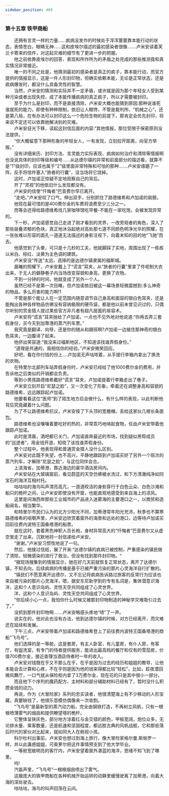 ```yaml
---
sidebar_position: 469
---
```

### 第十五章 铁甲商船  


　　还拥有言灵一样的力量……疯病没发作的时候处于浑浑噩噩靠本能行动的状态，表情苍白，眼睛无神……这和皮埃尔描述的最初感染者很像…….卢米安读着芙兰卡寄来的信件，对这起灾难的细节有了更进一步的把握。  
　　他之前依靠皮埃尔的回答、表现和所作所为的矛盾之处完成的那些推测竟和真实情况非常接近。  
　　唯一的不同之处是，他猜测最初的感染者是真正的疯子，靠本能行动，而官方提供的情报显示，这是一件人形封印物，但确实依赖本能，无论是正常状态，还是疯病爆发时，都没什么具备灵性的智慧。  
　　当然，卢米安的猜测和实际并不一定矛盾，或许就是因为那个年轻女人受到某种污染或者出现失控，成了本能传播疯病的真正疯子，所以才需要被封印。  
　　至于为什么是封印，而不是直接清除，卢米安大概也能猜到原因:那种说谁死谁就死的能力，即使有种种限制，依旧让人眼馋，不管是裁判所、“机械之心”，还是第八局，在有办法可以封印这么一个危险生物的前提下，那肯定会优先封印，将来说不定还可以依靠她解决别的灾难。  
　　卢米安目光下移，读起这封信后面的内容:“其他情报，那位受限于保密原则没法提供。：  
　　“你大概留意下那种形象的年轻女人，一有发现，立刻拉开距离，向官方举报。”  
　　没有详细来历、封印方法、言灵能力实际表现、疯病如何治疗和清除等情报啊也没说具体的封印等级和编号……从达德尔镇的异常和前面部分的描述看，就算不是“1”级封印，应该也属于“2”级里面非常特殊和可怕的那种…….卢米安琢磨了一阵，反手将信件塞入“旅者的行囊”，没当场将它烧掉。  
　　这时，卢加诺正惊疑不定地观察自己的背后。  
　　开了“灵视”的他依旧什么发现都没有。  
　　卢米安的信使“忏悔者”巴音费尔早已离开。  
　　“走吧。”卢米安叹了口气，伸出双手，分别抓住了路德维希和卢加诺的肩膀。  
　　他现在最可惜的是400费尔金的车费将浪费至少三分之一。  
　　而等会还得给路德维希找几家咖啡馆吃早餐-不能在一家吃饱，会被发现异常的。  
　　下一秒，卢加诺感觉自己走进了刚才看到的灵界，一改旁观者的角色，深入了那些层叠浓郁的色块，真正地沐浴起绝对高处那七道不同颜色明净光华的照耀，在一张张难以形容的面孔一道道无法描述的身影注视下，向着未知的目的地“飞驰”而去。  
　　他感觉到了头晕，可只是十几秒的工夫，他就脚踩了实地，周围出现了一栋栋以米白、棕红、淡黄为主色调的建筑。  
　　卢米安没“传送”太远，选择的是达德尔镇隶属的福斯城。  
　　晨曦的照耀下，卢米安戴上了“谎言”耳夹，从“旅者的行囊”里拿了件呢制大衣出来，于无人的僻静巷子内当场改变容貌和身高，更换了衣物。  
　　不到一分钟的时间，他就变成了另外一个人。  
　　虽然已经不是第一次目睹，但卢加诺依旧被这一幕场景轻微震撼到:多么神奇的物品，多么厉害的能力啊!1  
　　不管是那个能让人在一定范围内随意调节自己身高和面容的银白色耳夹，还是能掏出各种各样物品仿佛没有容纳极限的硬币袋，都是他以前未曾见识过的，只偶尔听别的赏金猎人提过某些官方非凡者有超凡层面的易容术。  
　　卢米安将“谎言”耳夹抛给了卢加诺，一点也不见外地对他说道:“你再去弄三套假身份，买今天到加蒂港的蒸汽列车票。”  
　　我究竟是翻译、向导，还是你的随从和跟班啊?卢加诺一边接住那神奇的银白色耳夹，一边腹诽了起来。  
　　他挤出笑容道:“我没来过福斯地区，不知道该找谁弄假身份。”  
　　“道理是共通的，我相信你的经验。”卢米安微笑回应。  
　　好吧，看在你付钱的份上….卢加诺无声咕哝着，从手提行李箱内拿出了换洗的衣物。  
　　在特里尔北部列车站弄假身份时，卢米安已经给了他1000费尔金的费用，并告诉他之后类似的开销都会负责。  
　　等到小男孩路德维希戴好“谎言”耳夹，卢加诺提着行李箱走出了巷子。  
　　卢米安立刻开启“尼瑟之脸”，又一次变化了形象，牵着还在调整身高和容貌的路德维希，远远跟踪起卢加诺。  
　　他要看看这位“医师”到了陌生地方后会做什么，有什么样的表现，以此判断他背后究竟藏着什么问题。  
　　为了不让路德维希抗议，卢米安按了下头顶的宽檐帽，丢给这家伙几根长条面包。  
　　路德维希也没嚷嚷着要吃好的热的，非常乖巧地啃起食物，任由卢米安带着他跟踪卢加诺。  
　　此时是清晨，酒吧都已关门，卢加诺直奔最近的市场，找到疑似黑帮成员的“巡逻者”，用金钱开道，知晓了该找谁弄假身份。  
　　整个过程中，他表现得和普通赏金猎人没什么区别。  
　　卢米安对此既不失望，也不高兴，平静地跟踪到卢加诺买好了另外一个班次的蒸汽列车，才解除“尼瑟之脸”，与这位同伴会合。  
　　上滨海省，加蒂港，靠近海边的豪华酒店房间内。  
　　卢米安站在大玻璃窗前，看见蔚蓝的天空仿佛被水洗过，和下方清澈纯净如同宝石的海洋互相衬托。  
　　咕咕咕的海鸟叫声清亮高亢，一道道皎洁的身影穿行于白色云朵、白色沙滩和船只的桅杆之间，让卢米安即使没有开窗，也能直观地感受到来自海上的凉风。  
　　这里是间海西岸那些工业城市的产品进入迷雾海的主要港口之一，以商贸和造船闻名，相当繁华。  
　　和特里尔市民们认为的北方少阳光不同，加蒂港常年阳光充沛，秋季也不算寒路德维希的咀嚼声里，卢米安边欣赏着窗外的海景和远处的港口，边等待卢加诺买回前往费内波特王国桑塔港的船票。  
　　就在这时，套着黑色神职人员长袍，身材异常高大的“忏悔者”巴音费尔又从虚空里走了出来，沉默地将一封信递给卢米安。  
　　“谢谢。”卢米安习惯性地说了一句。  
　　然后，他接过信纸，展了开来:“达德尔镇的疯病已被控制，严重感染的镇民做了清除，轻微感染的进行了救治，但没有找到那件封印物。“  
　　“据现场搜集到的情报显示，她在好几天前就恢复正常状态，离开了达德尔镇，不知去向，后续疯病的传播是基于已被严重污染的那片心灵海洋自行扩散的。  
　　“镇民们不愿意离开达德尔，又不忘记将疯病告诉路过旅客的反常行为应该也来自被污染的那片心灵海洋，嗯，据安东尼新学到的专有名词是，集体潜意识海洋，这和个人意识岛屿、灵性天空共同组成了心灵世界。  
　　洋，这和个人意识岛屿、灵性天空共同组成了心灵世界。  
　　“你后续小心一点，我怕你什么时候又被那封印物制造的神秘学灾难吸引过去了。”  
　　没抓到那件封印物啊…….卢米安略感头疼地“啧”了一声。  
　　说实在的，他对此也没有办法，他到达德尔镇的时候，对方已经离开，而灾难还在延续和发展。  
　　下午三点，卢米安带着卢加诺和路德维希登上了前往费内波特王国桑塔港的商船“飞鸟号”。  
　　他们选择的是一等舱，这是套房，有主人卧室，有儿童房，有仆人房，有客厅，有盥洗室，有专门的侍者提供服务，能进出最高档的餐厅和仅有的雪茄房，价值700费尔金，接近查理当酒店侍者时一年的收入。  
　　卢米安对钱既在乎又不那么在乎，在乎是因为过去的经历和姐姐的教导，让他本能会去计算和心疼，不在乎则是因为他的钱来得都比较“轻松”，比如，趁夜潜回微风舞厅，一口气就从保险柜内拿了3万费尔金，现在花的只是其中很小一部分。  
　　而且他下个序列的魔药配方、主材料和部分辅助材料已经有了，暂时没什么积攒金钱的动力。  
　　再说，作为《大冒险家》系列的忠实读者，他很清楚海上有不少移动的人形宝藏，真要缺钱了，他很乐意模仿偶像来一次收割。  
　　“飞鸟号”是最新型的蒸汽动力船，完全由钢铁打造，不再树立风帆，只有一根根喷薄雾气的烟囱和提供瞭望塔的桅杆。  
　　它整体呈铁灰色，部分地方涂着红与金交错的颜色，甲板宽阔，炮位众多，无论排水量、乘客数量，还是航速和坚固程度，都远胜古典的风帆战舰，它和那些落后时代的家伙对比起来，就如同大人在俯视小孩。  
　　科尔杜村出事前，卢米安也想过到海上旅行，像大冒险家格尔曼.斯帕罗一样，并以此蛊惑姐姐，可奥萝尔把这件事情预支到了他大学毕业。  
　　一等舱宽敞明亮的客厅内，卢米安望着窗外湛蓝的海洋，思绪不知飞到了哪里。  
　　呜!  
　　汽笛声里，“飞鸟号”一根根烟囱喷出了雾气。  
　　这艘庞大的铁甲商船在各种机械开始运转的动静里缓慢驶离了加蒂港，向着大海的深处驶去。  
　　咕咕咕，海鸟的叫声回荡在云间。  
